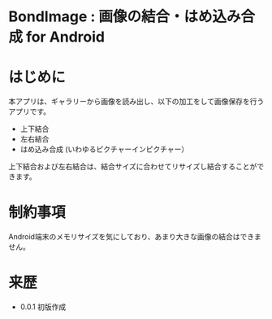 # BondImage : 画像の結合・はめ込み合成 for Android

# はじめに
本アプリは、ギャラリーから画像を読み出し、以下の加工をして画像保存を行うアプリです。
- 上下結合
- 左右結合
- はめ込み合成 (いわゆるピクチャーインピクチャー）

上下結合および左右結合は、結合サイズに合わせてリサイズし結合することができます。

# 制約事項
Android端末のメモリサイズを気にしており、あまり大きな画像の結合はできません。

# 来歴
- 0.0.1 初版作成
